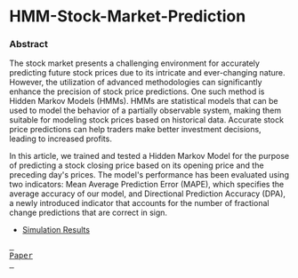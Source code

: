 # HMM-Stock-Market-Prediction
### Abstract
The stock market presents a challenging environment for accurately predicting future stock prices due to its intricate and ever-changing nature. However, the utilization of advanced methodologies can significantly enhance the precision of stock price predictions. One such method is Hidden Markov Models (HMMs). HMMs are statistical models that can be used to model the behavior of a partially observable system, making them suitable for modeling stock prices based on historical data. Accurate stock price predictions can help traders make better investment decisions, leading to increased profits.

In this article, we trained and tested a Hidden Markov Model for the purpose of predicting a stock closing price based on its opening price and the preceding day's prices. The model's performance has been evaluated using two indicators:  Mean Average Prediction Error (MAPE), which specifies the average accuracy of our model, and Directional Prediction Accuracy (DPA),  a newly introduced indicator that accounts for the number of fractional change predictions that are correct in sign.


- [Simulation Results](./trains.md)

[<kbd> <br> Paper <br> </kbd>][Link]


[Link]: ./docs/HMM-Stock-Market-Prediction.pdf